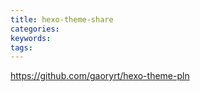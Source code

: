 ```yaml
---
title: hexo-theme-share
categories:
keywords:
tags:
---
```


https://github.com/gaoryrt/hexo-theme-pln
